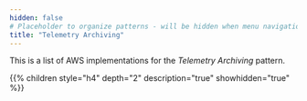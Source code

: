 ```yaml
---
hidden: false
# Placeholder to organize patterns - will be hidden when menu navigation becomes untenable
title: "Telemetry Archiving" 
---
```

This is a list of AWS implementations for the _Telemetry Archiving_ pattern.

{{% children style="h4" depth="2" description="true" showhidden="true" %}}